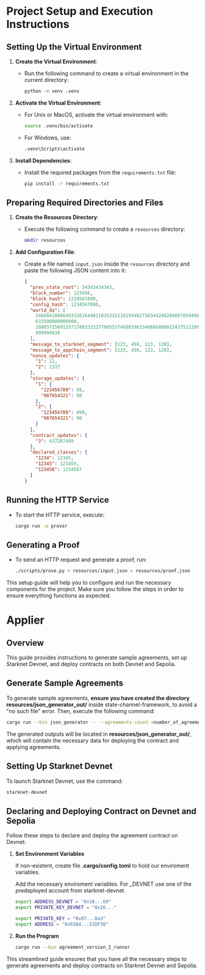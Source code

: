 # Project Setup and Execution Instructions

## Setting Up the Virtual Environment

1. **Create the Virtual Environment**:

   - Run the following command to create a virtual environment in the current directory:
     ```bash
     python -m venv .venv
     ```

2. **Activate the Virtual Environment**:

   - For Unix or MacOS, activate the virtual environment with:
     ```bash
     source .venv/bin/activate
     ```
   - For Windows, use:
     ```bash
     .venv\Scripts\activate
     ```

3. **Install Dependencies**:
   - Install the required packages from the `requirements.txt` file:
     ```bash
     pip install -r requirements.txt
     ```

## Preparing Required Directories and Files

1. **Create the Resources Directory**:

   - Execute the following command to create a `resources` directory:
     ```bash
     mkdir resources
     ```

2. **Add Configuration File**:
   - Create a file named `input.json` inside the `resources` directory and paste the following JSON content into it:
     ```json
     {
       "prev_state_root": 34343434343,
       "block_number": 123456,
       "block_hash": 1234567890,
       "config_hash": 1234567890,
       "world_da": [
         3488041066649332616440110253331181934927363442882040970594983370166361489161,
         633500000000000,
         2080372569135727803323277605537468839623406868880224375222092136867736091483,
         999999936
       ],
       "message_to_starknet_segment": [123, 456, 123, 128],
       "message_to_appchain_segment": [123, 456, 123, 128],
       "nonce_updates": {
         "1": 12,
         "2": 1337
       },
       "storage_updates": {
         "1": {
           "123456789": 89,
           "987654321": 98
         },
         "2": {
           "123456789": 899,
           "987654321": 98
         }
       },
       "contract_updates": {
         "3": 437267489
       },
       "declared_classes": {
         "1234": 12345,
         "12345": 123456,
         "123456": 1234567
       }
     }
     ```

## Running the HTTP Service

- To start the HTTP service, execute:
  ```bash
  cargo run -p prover
  ```

## Generating a Proof

- To send an HTTP request and generate a proof, run:
  ```bash
  ./scripts/prove.py < resources/input.json > resources/proof.json
  ```

This setup guide will help you to configure and run the necessary components for the project. Make sure you follow the steps in order to ensure everything functions as expected.

# Applier

## Overview

This guide provides instructions to generate sample agreements, set up Starknet Devnet, and deploy contracts on both Devnet and Sepolia.

## Generate Sample Agreements

To generate sample agreements, **ensure you have created the directory resources/json_generator_out/** inside state-channel-framework, to avoid a "no such file" error. Then, execute the following command:

```bash
cargo run --bin json_generator -- --agreements-count <number_of_agreements>
```

The generated outputs will be located in **resources/json_generator_out/**, which will contain the necessary data for deploying the contract and applying agreements.

## Setting Up Starknet Devnet

To launch Starknet Devnet, use the command:

```bash
starknet-devnet
```

## Declaring and Deploying Contract on Devnet and Sepolia

Follow these steps to declare and deploy the agreement contract on Devnet:

1. **Set Environment Variables**
    
    If non-existent, create file **.cargo/config.toml** to hold our enviroment variables.

    Add the necessary enviroment variables. For _DEVNET use one of the predeployed account from starknet-devnet.
   ```bash
   export ADDRESS_DEVNET = "0x18...69"
   export PRIVATE_KEY_DEVNET = "0x26..."

   export PRIVATE_KEY = "0x07...8a3"
   export ADDRESS = "0x028d...52DF30"
   ```
   
2. **Run the Program**

   ```bash
   cargo run --bin agreement_version_2_runner
   ```

This streamlined guide ensures that you have all the necessary steps to generate agreements and deploy contracts on Starknet Devnet and Sepolia.
